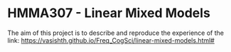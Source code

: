 # HMMA307 - Linear Mixed Models

The aim of this project is to describe and reproduce the experience of the link: https://vasishth.github.io/Freq_CogSci/linear-mixed-models.html#
